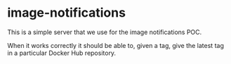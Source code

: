 # image-notifications

This is a simple server that we use for the image notifications POC.

When it works correctly it should be able to, given a tag, give the latest tag
in a particular Docker Hub repository.
